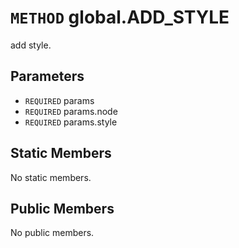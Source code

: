 # `METHOD` global.ADD_STYLE
add style.

## Parameters
* `REQUIRED` params 
* `REQUIRED` params.node 
* `REQUIRED` params.style 

## Static Members
No static members.

## Public Members
No public members.

